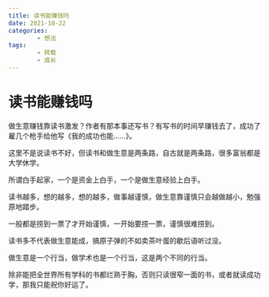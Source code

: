 ```yaml
---
title: 读书能赚钱吗
date: 2021-10-22
categories:
        - 想法
tags:
        - 转载
        - 成长
---
```


# 读书能赚钱吗

做生意赚钱靠读书激发？作者有那本事还写书？有写书的时间早赚钱去了，成功了雇几个枪手给他写《我的成功也能......》。

这里不是说读书不好，但读书和做生意是两条路，自古就是两条路，很多富翁都是大学休学。

所谓白手起家，一个是资金上白手，一个是做生意经验上白手。

读书越多，想的越多，想的越多，做事越谨慎，做生意靠谨慎只会越做越小，勉强原地踏步。

一般都是捞到一票了才开始谨慎，一开始要捞一票，谨慎很难捞到。

读书多不代表做生意能成，搞原子弹的不如卖茶叶蛋的歇后语听过没。

做生意是一个行当，做学术也是一个行当，这是两个不同的行当。

除非能把全世界所有学科的书都烂熟于胸，否则只读很窄一面的书，或者就读成功学，那我只能祝你好运了。
